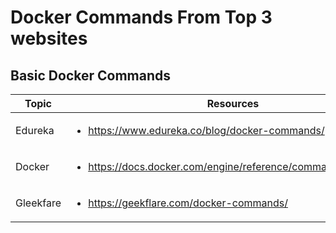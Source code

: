 # Docker Commands From Top 3 websites
## Basic Docker  Commands 
Topic | Resources
--- | --- 
Edureka | <ul><li> https://www.edureka.co/blog/docker-commands/</li></ul> 
Docker | <ul> <li>https://docs.docker.com/engine/reference/commandline/docker/ </li> </ul>
Gleekfare | <ul> <li> https://geekflare.com/docker-commands/</li> </ul>
